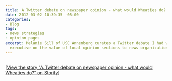 ```yaml
---
title: A Twitter debate on newspaper opinion - what would Wheaties do? (via @melaniesill)
date: 2012-03-02 10:39:35 -05:00
categories:
- Blog
tags:
- news strategies
- opinion pages
excerpt: Melanie Sill of USC Annenberg curates a Twitter debate I had with a P.R.
  executive on the value of local opinion sections to news organizations.
---
```


<p><script src="http://storify.com/melaniesill/some-new-voices-on-newspaper-opinion.js"></script><br />
<noscript>[<a href="http://storify.com/melaniesill/some-new-voices-on-newspaper-opinion" target="_blank">View the story "A Twitter debate on newspaper opinion - what would Wheaties do?" on Storify</a>]</noscript>
